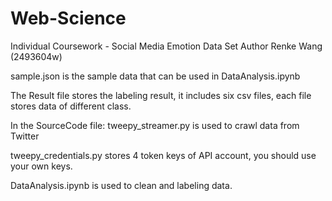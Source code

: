 # Web-Science
Individual Coursework - Social Media Emotion Data Set
Author Renke Wang (2493604w)

sample.json is the sample data that can be used in DataAnalysis.ipynb

The Result file stores the labeling result, it includes six csv files, each file stores data of different class.

In the SourceCode file:
tweepy_streamer.py is used to crawl data from Twitter

tweepy_credentials.py stores 4 token keys of API account, you should use your own keys.

DataAnalysis.ipynb is used to clean and labeling data.
